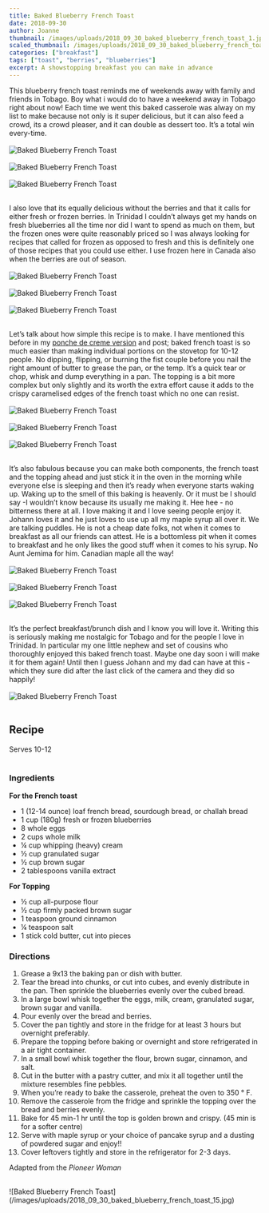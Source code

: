 ```yaml
---
title: Baked Blueberry French Toast
date: 2018-09-30
author: Joanne
thumbnail: /images/uploads/2018_09_30_baked_blueberry_french_toast_1.jpg
scaled_thumbnail: /images/uploads/2018_09_30_baked_blueberry_french_toast_0.jpg
categories: ["breakfast"]
tags: ["toast", "berries", "blueberries"]
excerpt: A showstopping breakfast you can make in advance
---
```


This blueberry french toast reminds me of weekends away with family and friends in Tobago. Boy what i would do to have a weekend away in Tobago right about now! Each time we went this baked casserole was alway on my list to make because not only is it super delicious, but it can also feed a crowd, its a crowd pleaser, and it can double as dessert too. It’s a total win every-time.
</br>
</br>
![Baked Blueberry French Toast](/images/uploads/2018_09_30_baked_blueberry_french_toast_2.jpg)
</br>
</br>
![Baked Blueberry French Toast](/images/uploads/2018_09_30_baked_blueberry_french_toast_3.jpg)
</br>
</br>
![Baked Blueberry French Toast](/images/uploads/2018_09_30_baked_blueberry_french_toast_4.jpg)
</br>
</br>

I also love that its equally delicious without the berries and that it calls for either fresh or frozen berries. In Trinidad I couldn’t always get my hands on fresh blueberries all the time nor did I want to spend as much on them, but the frozen ones were quite reasonably priced so I was always looking for recipes that called for frozen as opposed to fresh and this is definitely one of those recipes that you could use either. I use frozen here in Canada also when the berries are out of season.
</br>
</br>
![Baked Blueberry French Toast](/images/uploads/2018_09_30_baked_blueberry_french_toast_5.jpg)
</br>
</br>
![Baked Blueberry French Toast](/images/uploads/2018_09_30_baked_blueberry_french_toast_6.jpg)
</br>
</br>
![Baked Blueberry French Toast](/images/uploads/2018_09_30_baked_blueberry_french_toast_7.jpg)
</br>
</br>

Let’s talk about how simple this recipe is to make. I have mentioned this before in my [ponche de creme version](https://www.oliveandmango.com/overnight-ponche-de-creme-french-toast/) and post; baked french toast is so much easier than making individual portions on the stovetop for 10-12  people. No dipping, flipping, or burning the fist couple before you nail the right amount of butter to grease the pan, or the temp. It’s a quick tear or chop, whisk and dump everything in a pan. The topping is a bit more complex but only slightly and its worth the extra effort cause it adds to the crispy caramelised edges of the french toast which no one can resist.
</br>
</br>
![Baked Blueberry French Toast](/images/uploads/2018_09_30_baked_blueberry_french_toast_8.jpg)
</br>
</br>
![Baked Blueberry French Toast](/images/uploads/2018_09_30_baked_blueberry_french_toast_9.jpg)
</br>
</br>
![Baked Blueberry French Toast](/images/uploads/2018_09_30_baked_blueberry_french_toast_10.jpg)
</br>
</br>

It’s also fabulous because you can make both components, the french toast and the topping ahead and just stick it in the oven in the morning while everyone else is sleeping and then it’s ready when everyone starts waking up. Waking up to the smell of this baking is heavenly. Or it must be I should say -I wouldn’t know because its usually me making it. Hee hee - no bitterness there at all. I love making it and I love seeing people enjoy it.  Johann loves it and he just loves to use up all my maple syrup all over it. We are talking puddles. He is not a cheap date folks, not when it comes to breakfast as all our friends can attest. He is a bottomless pit when it comes to breakfast and he only likes the good stuff when it comes to his syrup.  No Aunt Jemima for him. Canadian maple all the way!
</br>
</br>
![Baked Blueberry French Toast](/images/uploads/2018_09_30_baked_blueberry_french_toast_11.jpg)
</br>
</br>
![Baked Blueberry French Toast](/images/uploads/2018_09_30_baked_blueberry_french_toast_12.jpg)
</br>
</br>
![Baked Blueberry French Toast](/images/uploads/2018_09_30_baked_blueberry_french_toast_13.jpg)
</br>
</br>

It’s the perfect breakfast/brunch dish and I know you will love it. Writing this is seriously making me nostalgic for Tobago and for the people I love in Trinidad.  In particular my one little nephew and set of cousins who thoroughly enjoyed this baked french toast.  Maybe one day soon i will make it for them again! Until then I guess Johann and my dad can have at this - which they sure did after the last click of the camera and they did so happily!
</br>
</br>
![Baked Blueberry French Toast](/images/uploads/2018_09_30_baked_blueberry_french_toast_14.jpg)
</br>
</br>

## Recipe
Serves 10-12
</br>
</br>

### Ingredients

__For the French toast__

* 1 (12-14 ounce) loaf french bread, sourdough bread, or challah bread 
* 1 cup (180g) fresh or frozen blueberries
* 8 whole eggs
* 2 cups whole milk
* &frac14; cup whipping (heavy) cream
* &frac12; cup granulated sugar
* &frac12; cup brown sugar
* 2 tablespoons vanilla extract

__For Topping__

* &frac12; cup all-purpose flour
* &frac12; cup firmly packed brown sugar
* 1 teaspoon ground cinnamon
* &frac14; teaspoon salt
* 1 stick cold butter, cut into pieces

### Directions
1. Grease a 9x13 the baking pan or dish with butter. 
2. Tear the bread into chunks, or cut into cubes, and evenly distribute in the pan. Then sprinkle the blueberries evenly over the cubed bread. 
3. In a large bowl whisk together the eggs, milk, cream, granulated sugar, brown sugar and vanilla. 
4. Pour evenly over the bread and berries. 
5. Cover the pan tightly and store in the fridge for at least 3 hours but overnight preferably.
6. Prepare the topping before baking or overnight and store refrigerated in a air tight container.
7. In a small bowl whisk together the flour, brown sugar, cinnamon, and salt.
8. Cut in the butter with a pastry cutter, and mix it all together until the mixture resembles fine pebbles.
9. When you’re ready to bake the casserole, preheat the oven to 350 &deg; F. 
10. Remove the casserole from the fridge and sprinkle the topping over the bread and berries evenly. 
11. Bake for 45 min-1 hr until the top is golden brown and crispy. (45 min is for a softer centre)
12. Serve with maple syrup or your choice of pancake syrup and a dusting of powdered sugar and enjoy!!
13. Cover leftovers tightly and store in the refrigerator for 2-3 days.

Adapted from the _Pioneer Woman_ 

</br>
![Baked Blueberry French Toast](/images/uploads/2018_09_30_baked_blueberry_french_toast_15.jpg)
